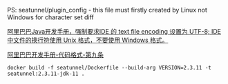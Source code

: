 
PS: seatunnel/plugin_config - this file must firstly created by Linux not Windows for character set diff

[阿里巴巴Java开发手册，强制要求IDE 的 text file encoding 设置为 UTF-8; IDE 中文件的换行符使用 Unix 格式，不要使用 Windows 格式。](https://blog.csdn.net/m0_63628018/article/details/149117369?spm=1001.2014.3001.5502)

[阿里巴巴开发手册-代码格式-第九条](https://alibaba.github.io/p3c/%E7%BC%96%E7%A8%8B%E8%A7%84%E7%BA%A6/%E4%BB%A3%E7%A0%81%E6%A0%BC%E5%BC%8F.html)

```
docker build -f seatunnel/Dockerfile --build-arg VERSION=2.3.11 -t seatunnel:2.3.11-jdk-11 .
```